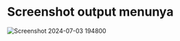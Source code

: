 # Screenshot output menunya
![Screenshot 2024-07-03 194800](https://github.com/fatmaar/UAS-AlgoritmadanPemrograman/assets/144698418/8efb38ab-c6a3-4d6a-9ea9-f39e07d53739)

